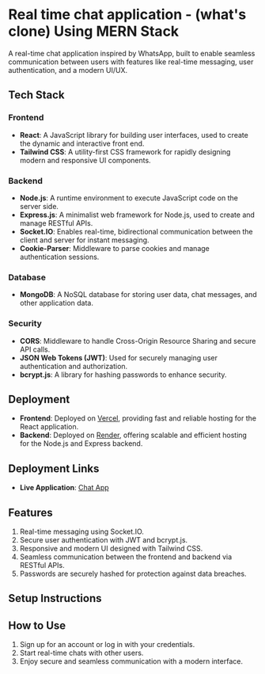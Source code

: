 # Real time chat application - (what's clone) Using MERN Stack

A real-time chat application inspired by WhatsApp, built to enable seamless communication between users with features like real-time messaging, user authentication, and a modern UI/UX.

## **Tech Stack**

### **Frontend**
- **React**: A JavaScript library for building user interfaces, used to create the dynamic and interactive front end.
- **Tailwind CSS**: A utility-first CSS framework for rapidly designing modern and responsive UI components.

### **Backend**
- **Node.js**: A runtime environment to execute JavaScript code on the server side.
- **Express.js**: A minimalist web framework for Node.js, used to create and manage RESTful APIs.
- **Socket.IO**: Enables real-time, bidirectional communication between the client and server for instant messaging.
- **Cookie-Parser**: Middleware to parse cookies and manage authentication sessions.

### **Database**
- **MongoDB**: A NoSQL database for storing user data, chat messages, and other application data.

### **Security**
- **CORS**: Middleware to handle Cross-Origin Resource Sharing and secure API calls.
- **JSON Web Tokens (JWT)**: Used for securely managing user authentication and authorization.
- **bcrypt.js**: A library for hashing passwords to enhance security.

## **Deployment**
- **Frontend**: Deployed on [Vercel](https://vercel.com), providing fast and reliable hosting for the React application.
- **Backend**: Deployed on [Render](https://render.com), offering scalable and efficient hosting for the Node.js and Express backend.

## **Deployment Links**
- **Live Application**: [Chat App](https://chat-frontend-ashy.vercel.app/)

## **Features**
1. Real-time messaging using Socket.IO.
2. Secure user authentication with JWT and bcrypt.js.
3. Responsive and modern UI designed with Tailwind CSS.
4. Seamless communication between the frontend and backend via RESTful APIs.
5. Passwords are securely hashed for protection against data breaches.

## **Setup Instructions**



## **How to Use**
1. Sign up for an account or log in with your credentials.
2. Start real-time chats with other users.
3. Enjoy secure and seamless communication with a modern interface.

